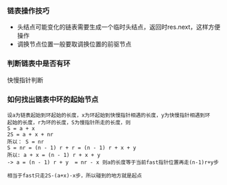 ### 链表操作技巧
- 头结点可能变化的链表需要生成一个临时头结点，返回时res.next，这样方便操作
- 调换节点位置一般要取调换位置的前驱节点

### 判断链表中是否有环
快慢指针判断

### 如何找出链表中环的起始节点
```
设a为链表起始到环起始的长度，x为环起始到快慢指针相遇的长度，y为快慢指针相遇到环
起始的长度，r为环的长度，S为慢指针所走的长度，则
S = a + x
2S = a + x + nr
所以： S = nr
S = nr = (n - 1) r + r = (n - 1) r + x + y
所以: a + x = (n - 1) r + x + y
-> a = (n - 1) r + y  = nr - x 则a的长度等于当前fast指针位置再走(n-1)r+y步

相当于fast只走2S-(a+x)-x步，所以碰到的地方就是起点
```
